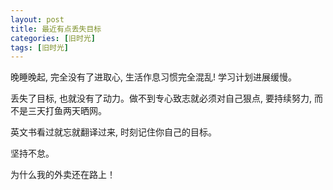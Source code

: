 ```yaml
---
layout: post
title: 最近有点丢失目标
categories: [旧时光]
tags: [旧时光]
---
```


晚睡晚起, 完全没有了进取心, 生活作息习惯完全混乱! 学习计划进展缓慢。

丢失了目标, 也就没有了动力。做不到专心致志就必须对自己狠点, 要持续努力, 而不是三天打鱼两天晒网。

英文书看过就忘就翻译过来, 时刻记住你自己的目标。

坚持不怠。

为什么我的外卖还在路上！
